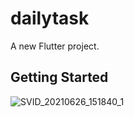 # dailytask

A new Flutter project.

## Getting Started
![SVID_20210626_151840_1](https://user-images.githubusercontent.com/81028182/123508976-82070700-d692-11eb-9a4a-11cc4467a2b6.gif)
